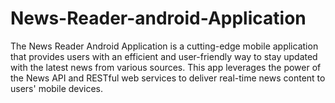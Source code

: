 # News-Reader-android-Application
The News Reader Android Application is a cutting-edge mobile application that provides users with an efficient and user-friendly way to stay updated with the latest news from various sources. This app leverages the power of the News API and RESTful web services to deliver real-time news content to users' mobile devices.
